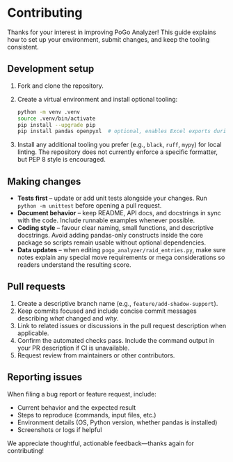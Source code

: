 # Contributing

Thanks for your interest in improving PoGo Analyzer! This guide explains how to set up your environment, submit changes, and keep the tooling consistent.

## Development setup

1. Fork and clone the repository.
2. Create a virtual environment and install optional tooling:

   ```bash
   python -m venv .venv
   source .venv/bin/activate
   pip install --upgrade pip
   pip install pandas openpyxl  # optional, enables Excel exports during testing
   ```

3. Install any additional tooling you prefer (e.g., `black`, `ruff`, `mypy`) for local linting. The repository does not currently enforce a specific formatter, but PEP 8 style is encouraged.

## Making changes

- **Tests first** – update or add unit tests alongside your changes. Run `python -m unittest` before opening a pull request.
- **Document behavior** – keep README, API docs, and docstrings in sync with the code. Include runnable examples whenever possible.
- **Coding style** – favour clear naming, small functions, and descriptive docstrings. Avoid adding pandas-only constructs inside the core package so scripts remain usable without optional dependencies.
- **Data updates** – when editing `pogo_analyzer/raid_entries.py`, make sure notes explain any special move requirements or mega considerations so readers understand the resulting score.

## Pull requests

1. Create a descriptive branch name (e.g., `feature/add-shadow-support`).
2. Keep commits focused and include concise commit messages describing _what_ changed and _why_.
3. Link to related issues or discussions in the pull request description when applicable.
4. Confirm the automated checks pass. Include the command output in your PR description if CI is unavailable.
5. Request review from maintainers or other contributors.

## Reporting issues

When filing a bug report or feature request, include:

- Current behavior and the expected result
- Steps to reproduce (commands, input files, etc.)
- Environment details (OS, Python version, whether pandas is installed)
- Screenshots or logs if helpful

We appreciate thoughtful, actionable feedback—thanks again for contributing!
